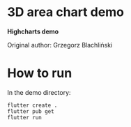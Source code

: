 # 3D area chart demo

**Highcharts demo**


Original author: Grzegorz Blachliński

# How to run

In the demo directory:

```
flutter create .
flutter pub get
flutter run
```

